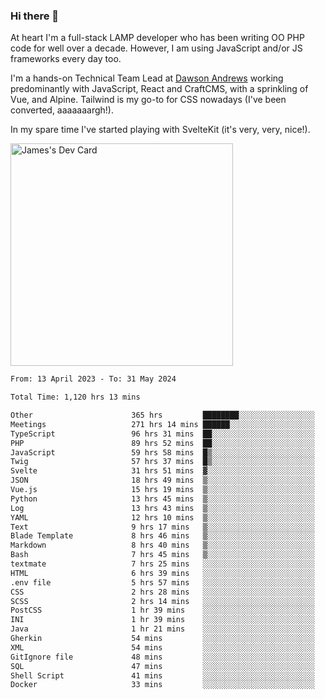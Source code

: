 ### Hi there 👋

<!--
**JamesNock/JamesNock** is a ✨ _special_ ✨ repository because its `README.md` (this file) appears on your GitHub profile.

Here are some ideas to get you started:

- 🔭 I’m currently working on ...
- 🌱 I’m currently learning ...
- 👯 I’m looking to collaborate on ...
- 🤔 I’m looking for help with ...
- 💬 Ask me about ...
- 📫 How to reach me: ...
- 😄 Pronouns: ...
- ⚡ Fun fact: ...
-->
At heart I'm a full-stack LAMP developer who has been writing OO PHP code for well over a decade. However, I am using JavaScript and/or JS frameworks every day too.

I'm a hands-on Technical Team Lead at [Dawson Andrews](https://www.dawsonandrews.com/) working predominantly with JavaScript, React and CraftCMS, with a sprinkling of Vue, and Alpine. Tailwind is my go-to for CSS nowadays (I've been converted, aaaaaaargh!).

In my spare time I've started playing with SvelteKit (it's very, very, nice!).

<a href="https://app.daily.dev/h2onock"><img src="https://api.daily.dev/devcards/v2/XQraFlxE3JPWOlcSuOB2K.png?type=default&r=18u" width="356" alt="James's Dev Card"/></a>

<!--START_SECTION:waka-->

```txt
From: 13 April 2023 - To: 31 May 2024

Total Time: 1,120 hrs 13 mins

Other                      365 hrs         ████████░░░░░░░░░░░░░░░░░   32.59 %
Meetings                   271 hrs 14 mins ██████░░░░░░░░░░░░░░░░░░░   24.22 %
TypeScript                 96 hrs 31 mins  ██░░░░░░░░░░░░░░░░░░░░░░░   08.62 %
PHP                        89 hrs 52 mins  ██░░░░░░░░░░░░░░░░░░░░░░░   08.03 %
JavaScript                 59 hrs 58 mins  █▒░░░░░░░░░░░░░░░░░░░░░░░   05.36 %
Twig                       57 hrs 37 mins  █▒░░░░░░░░░░░░░░░░░░░░░░░   05.15 %
Svelte                     31 hrs 51 mins  ▓░░░░░░░░░░░░░░░░░░░░░░░░   02.84 %
JSON                       18 hrs 49 mins  ▒░░░░░░░░░░░░░░░░░░░░░░░░   01.68 %
Vue.js                     15 hrs 19 mins  ▒░░░░░░░░░░░░░░░░░░░░░░░░   01.37 %
Python                     13 hrs 45 mins  ▒░░░░░░░░░░░░░░░░░░░░░░░░   01.23 %
Log                        13 hrs 43 mins  ▒░░░░░░░░░░░░░░░░░░░░░░░░   01.22 %
YAML                       12 hrs 10 mins  ▒░░░░░░░░░░░░░░░░░░░░░░░░   01.09 %
Text                       9 hrs 17 mins   ▒░░░░░░░░░░░░░░░░░░░░░░░░   00.83 %
Blade Template             8 hrs 46 mins   ▒░░░░░░░░░░░░░░░░░░░░░░░░   00.78 %
Markdown                   8 hrs 40 mins   ▒░░░░░░░░░░░░░░░░░░░░░░░░   00.77 %
Bash                       7 hrs 45 mins   ▒░░░░░░░░░░░░░░░░░░░░░░░░   00.69 %
textmate                   7 hrs 25 mins   ░░░░░░░░░░░░░░░░░░░░░░░░░   00.66 %
HTML                       6 hrs 39 mins   ░░░░░░░░░░░░░░░░░░░░░░░░░   00.59 %
.env file                  5 hrs 57 mins   ░░░░░░░░░░░░░░░░░░░░░░░░░   00.53 %
CSS                        2 hrs 28 mins   ░░░░░░░░░░░░░░░░░░░░░░░░░   00.22 %
SCSS                       2 hrs 14 mins   ░░░░░░░░░░░░░░░░░░░░░░░░░   00.20 %
PostCSS                    1 hr 39 mins    ░░░░░░░░░░░░░░░░░░░░░░░░░   00.15 %
INI                        1 hr 39 mins    ░░░░░░░░░░░░░░░░░░░░░░░░░   00.15 %
Java                       1 hr 21 mins    ░░░░░░░░░░░░░░░░░░░░░░░░░   00.12 %
Gherkin                    54 mins         ░░░░░░░░░░░░░░░░░░░░░░░░░   00.08 %
XML                        54 mins         ░░░░░░░░░░░░░░░░░░░░░░░░░   00.08 %
GitIgnore file             48 mins         ░░░░░░░░░░░░░░░░░░░░░░░░░   00.07 %
SQL                        47 mins         ░░░░░░░░░░░░░░░░░░░░░░░░░   00.07 %
Shell Script               41 mins         ░░░░░░░░░░░░░░░░░░░░░░░░░   00.06 %
Docker                     33 mins         ░░░░░░░░░░░░░░░░░░░░░░░░░   00.05 %
```

<!--END_SECTION:waka-->

